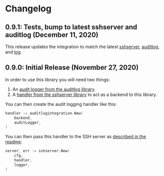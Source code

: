 # Changelog

## 0.9.1: Tests, bump to latest sshserver and auditlog (December 11, 2020)

This release updates the integration to match the latest [sshserver](https://github.com/containerssh/sshserver), [auditlog](https://github.com/containerssh/auditlog), and [log](https://github.com/containerssh/log).

## 0.9.0: Initial Release (November 27, 2020)

In order to use this library you will need two things:

1. An [audit logger from the auditlog library](https://github.com/containerssh/auditlog).
2. A [handler from the sshserver library](https://github.com/containerssh/sshserver) to act as a backend to this library.

You can then create the audit logging handler like this:

```go
handler := auditlogintegration.New(
    backend,
    auditLogger,
)
```

You can then pass this handler to the SSH server as [described in the readme](https://github.com/containerssh/sshserver):

```go
server, err := sshserver.New(
    cfg,
    handler,
    logger,
)
```